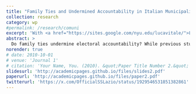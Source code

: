 ```yaml
---
title: "Family Ties and Undermined Accountability in Italian Municipalities"
collection: research
category: wp
#permalink: /research/comuni
excerpt: 'With <a href="https://sites.google.com/nyu.edu/lucavitale/">Luca Vitale</a> (New York University)'
abstract: >
  Do family ties undermine electoral accountability? While previous studies on political accountability have examined the role of institutional factors, they often overlook the impact of social connections and familial networks in shaping politicians' behavior. We argue that politicians from large families benefit from more unconditional electoral support from their relatives, driven by loyalty and deeply ingrained social norms. As a result, their incentives to perform well are lower, as they can rely on a stable base of support regardless of their governance outcomes. Employing a TWFE and a Politician-Characteristic Regression Discontinuity (PCRD) design in 33,283 municipal elections held in Italy between 2000 and 2020, we find that mayors from larger families exhibit poorer economic performance. Using a novel dataset of mayors' CVs, we further show preliminary evidence of instances of a privatized management of public finances, with mayors from large families allocating more public funds to repair/beautify their streets of residence. Last, our analysis shows that large-family mayors are not electorally punished for their poor economic performance. Our study contributes to the literature by shedding light on the role that family networks have in shaping politicians' incentives and electoral accountability.
norender: true
# date: 2010-10-01
# venue: 'Journal 1'
# citation: 'Your Name, You. (2010). &quot;Paper Title Number 2.&quot; <i>Journal 1</i>. 1(2).'
slidesurl: 'http://academicpages.github.io/files/slides2.pdf'
paperurl: 'http://academicpages.github.io/files/paper2.pdf'
twitterurl: 'https://x.com/OfficialSSLazio/status/1929546531851382861'
---
```


